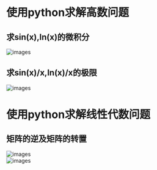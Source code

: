 # 使用python求解高数问题
## 求sin(x),ln(x)的微积分
![images](http://m.qpic.cn/psb?/V10JZWde3GxqHO/K4Nrd2ZgvRr0k1L0WvZrAJ2uOHleSXlAZhfPhW7giE8!/b/dDABAAAAAAAA&bo=DgTnAAAAAAADF98!&rf=viewer_4)  

## 求sin(x)/x,ln(x)/x的极限
![images](http://m.qpic.cn/psb?/V10JZWde3GxqHO/URURRAjC*JzbtAO9655MyCF17*9w6nKrGVvj9qzdLzg!/b/dDQBAAAAAAAA&bo=BgQyAQAAAAADFwM!&rf=viewer_4)  

# 使用python求解线性代数问题
## 矩阵的逆及矩阵的转置
![images](http://m.qpic.cn/psb?/V10JZWde3GxqHO/SmWYWBGhG9vqes*kuNAE9YHcbhKedSmbRIx4tFajMPM!/b/dC4BAAAAAAAA&bo=HQGzAAAAAAADF50!&rf=viewer_4)    
![images](http://m.qpic.cn/psb?/V10JZWde3GxqHO/3LKAZRlaX8w*Ldr.58TuPSOyaRyN8cz.gXZUgGeiWtw!/b/dDEBAAAAAAAA&bo=HAEWAQAAAAADFzg!&rf=viewer_4)  
